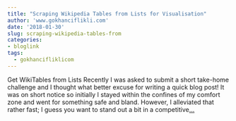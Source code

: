 ```yaml
---
title: "Scraping Wikipedia Tables from Lists for Visualisation"
author: 'www.gokhanciflikli.com'
date: '2018-01-30'
slug: scraping-wikipedia-tables-from
categories:
- bloglink
tags:
  - gokhancifliklicom
---
```


Get WikiTables from Lists Recently I was asked to submit a short take-home challenge and I thought what better excuse for writing a quick blog post! It was on short notice so initially I stayed within the confines of my comfort zone and went for something safe and bland. However, I alleviated that rather fast; I guess you want to stand out a bit in a competitive[... <i class="fas fa-external-link-alt"></i>](https://www.gokhan.io/post/scraping-wikipedia/)

